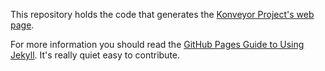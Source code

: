 This repository holds the code that generates the [Konveyor Project's web page](https://konveyor.io/).

For more information you should read the [GitHub Pages Guide to Using Jekyll](https://help.github.com/en/github/working-with-github-pages/setting-up-a-github-pages-site-with-jekyll). It's really quiet easy to contribute.
